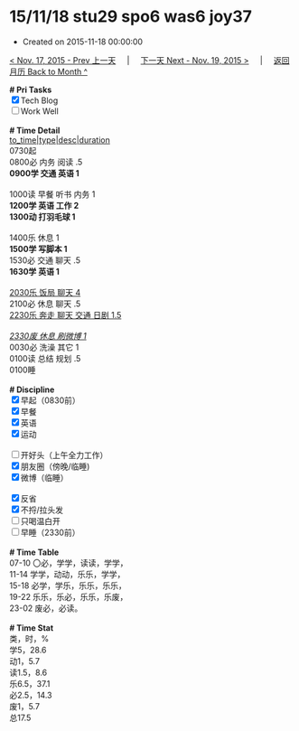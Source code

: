 # 15/11/18 stu29 spo6 was6 joy37

- Created on 2015-11-18 00:00:00

[< Nov. 17, 2015 - Prev 上一天](_archived/lifelogs/2015/11/d17.md) &nbsp; &nbsp; | &nbsp; &nbsp; [下一天 Next - Nov. 19, 2015 >](_archived/lifelogs/2015/11/d19.md) &nbsp; &nbsp; |  &nbsp; &nbsp; [返回月历 Back to Month ^](_archived/lifelogs/2015/11/index.md)
<br/><div><b># Pri Tasks</b></div><div><input checked="true" type="checkbox"/>Tech Blog</div><div><input type="checkbox"/>Work Well</div><div><br/></div><div><b># Time Detail</b></div><div><u>to_time|type|desc|duration</u></div><div>0730起</div><div>0800必 内务 阅读 .5</div><div><b>0900学 交通 英语 1</b></div><div><br/></div><div>1000读 早餐 听书 内务 1</div><div><b>1200学 英语 工作 2</b></div><div><b>1300动 打羽毛球 1</b></div><div><br/></div><div>1400乐 休息 1</div><div><b>1500学 写脚本 1</b></div><div>1530必 交通 聊天 .5</div><div><b>1630学 英语 1</b></div><div><br/></div><div><u>2030乐 饭局 聊天 4</u></div><div>2100必 休息 聊天 .5</div><div><u>2230乐 奔走 聊天 交通 日剧 1.5</u></div><div><br/></div><div><u><i>2330废 休息 刷微博 1</i></u></div><div>0030必 洗澡 其它 1</div><div>0100读 总结 规划 .5</div><div>0100睡</div><div><br/></div><div><b># Discipline</b></div><div><input checked="true" type="checkbox"/>早起（0830前）</div><div><input checked="true" type="checkbox"/>早餐</div><div><input checked="true" type="checkbox"/>英语</div><div><input checked="true" type="checkbox"/>运动</div><div><br/></div><div><input type="checkbox"/>开好头（上午全力工作）</div><div><input checked="true" type="checkbox"/>朋友圈（傍晚/临睡)</div><div><input checked="true" type="checkbox"/>微博（临睡）</div><div><br/></div><div><input checked="true" type="checkbox"/>反省</div><div><input checked="true" type="checkbox"/>不捋/拉头发</div><div><input type="checkbox"/>只喝温白开</div><div><input type="checkbox"/>早睡（2330前）</div><div><br/></div><div><b># Time Table</b></div><div>07-10 〇必，学学，读读，学学，</div><div>11-14 学学，动动，乐乐，学学，</div><div>15-18 必学，学乐，乐乐，乐乐，</div><div>19-22 乐乐，乐必，乐乐，乐废，</div><div>23-02 废必，必读。</div><div><br/></div><div><b># Time Stat</b></div><div>类，时，%</div><div>学5，28.6</div><div>动1，5.7</div><div>读1.5，8.6</div><div>乐6.5，37.1</div><div>必2.5，14.3</div><div>废1，5.7</div><div>总17.5</div>
